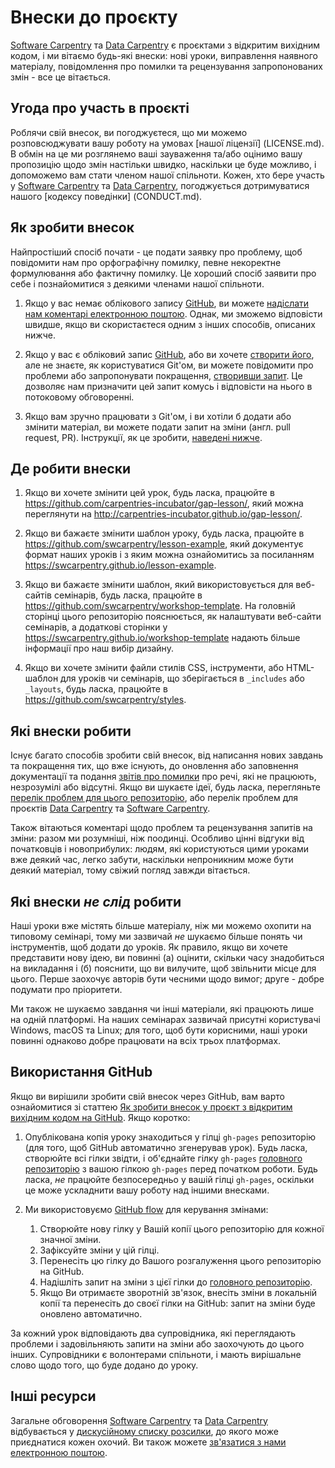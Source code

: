 # Внески до проєкту

[Software Carpentry][swc-site] та [Data Carpentry][dc-site] є проєктами з відкритим вихідним кодом,
і ми вітаємо будь-які внески:
нові уроки,
виправлення наявного матеріалу,
повідомлення про помилки
та рецензування запропонованих змін - все це вітається.

## Угода про участь в проєкті

Роблячи свій внесок,
ви погоджуєтеся, що ми можемо розповсюджувати вашу роботу на умовах [нашої ліцензії] (LICENSE.md).
В обмін на це
ми розглянемо ваші зауваження та/або оцінимо вашу пропозицію щодо змін настільки швидко, наскільки це буде можливо,
і допоможемо вам стати членом нашої спільноти.
Кожен, хто бере участь у [Software Carpentry][swc-site] та [Data Carpentry][dc-site],
погоджується дотримуватися нашого [кодексу поведінки] (CONDUCT.md).

## Як зробити внесок

Найпростіший спосіб почати - це подати заявку про проблему,
щоб повідомити нам про орфографічну помилку,
певне некоректне формулювання
або фактичну помилку.
Це хороший спосіб заявити про себе
і познайомитися з деякими членами нашої спільноти.

1.  Якщо у вас немає облікового запису [GitHub][github],
    ви можете [надіслати нам коментарі електронною поштою][contact].
    Однак,
    ми зможемо відповісти швидше, якщо ви скористаєтеся одним з інших способів, описаних нижче.

2.  Якщо у вас є обліковий запис [GitHub][github],
    або ви хочете [створити його][github-join],
    але не знаєте, як користуватися Git'ом,
    ви можете повідомити про проблеми або запропонувати покращення, [створивши запит][issues].
    Це дозволяє нам призначити цей запит комусь
    і відповісти на нього в потоковому обговоренні.

3.  Якщо вам зручно працювати з Git'ом,
    і ви хотіли б додати або змінити матеріал,
    ви можете подати запит на зміни (англ. pull request, PR).
    Інструкції, як це зробити, [наведені нижче](#використання-github).

## Де робити внески

1.  Якщо ви хочете змінити цей урок,
    будь ласка, працюйте в <https://github.com/carpentries-incubator/gap-lesson/>,
    який можна переглянути на <http://carpentries-incubator.github.io/gap-lesson/>.

2.  Якщо ви бажаєте змінити шаблон уроку,
    будь ласка, працюйте в <https://github.com/swcarpentry/lesson-example>,
    який документує формат наших уроків
    і з яким можна ознайомитись за посиланням <https://swcarpentry.github.io/lesson-example>.

3.  Якщо ви бажаєте змінити шаблон, який використовується для веб-сайтів семінарів,
    будь ласка, працюйте в <https://github.com/swcarpentry/workshop-template>.
    На головній сторінці цього репозиторію пояснюється, як налаштувати веб-сайти семінарів,
    а додаткові сторінки у  <https://swcarpentry.github.io/workshop-template>
    надають більше інформації про наш вибір дизайну.

4. Якщо ви хочете змінити файли стилів CSS, інструменти,
    або HTML-шаблон для уроків чи семінарів, що зберігається в `_includes` або `_layouts`,
    будь ласка, працюйте в <https://github.com/swcarpentry/styles>.

## Які внески робити

Існує багато способів зробити свій внесок,
від написання нових завдань та покращення тих, що вже існують,
до оновлення або заповнення документації
та подання [звітів про помилки][issues]
про речі, які не працюють, незрозумілі або відсутні.
Якщо ви шукаєте ідеї,
будь ласка, перегляньте [перелік проблем для цього репозиторію][issues],
або перелік проблем для проєктів [Data Carpentry][dc-issues]
та [Software Carpentry][swc-issues].

Також вітаються коментарі щодо проблем та рецензування запитів на зміни:
разом ми розумніші, ніж поодинці.
Особливо цінні відгуки від початковців і новоприбулих:
людям, які користуються цими уроками вже деякий час, легко
забути, наскільки непроникним може бути деякий матеріал,
тому свіжий погляд завжди вітається.

## Які внески *не слід* робити

Наші уроки вже містять більше матеріалу, ніж ми можемо охопити на типовому семінарі,
тому ми зазвичай *не* шукаємо більше понять чи інструментів, щоб додати до уроків.
Як правило,
якщо ви хочете представити нову ідею,
ви повинні (а) оцінити, скільки часу знадобиться на викладання
і (б) пояснити, що ви вилучите, щоб звільнити місце для цього.
Перше заохочує авторів бути чесними щодо вимог;
друге - добре подумати про пріоритети.

Ми також не шукаємо завдання чи інші матеріали, які працюють лише на одній платформі.
На наших семінарах зазвичай присутні користувачі Windows, macOS та Linux;
для того, щоб бути корисними,
наші уроки повинні однаково добре працювати на всіх трьох платформах.

## Використання GitHub

Якщо ви вирішили зробити свій внесок через GitHub,
вам варто ознайомитися зі статтею
[Як зробити внесок у проєкт з відкритим вихідним кодом на GitHub][how-contribute].
Якщо коротко:

1. Опублікована копія уроку знаходиться у гілці `gh-pages` репозиторію
     (для того, щоб GitHub автоматично згенерував урок).
    Будь ласка, створюйте всі гілки звідти,
    і об'єднайте гілку `gh-pages` [головного репозиторію][repo] з вашою гілкою `gh-pages`
    перед початком роботи.
    Будь ласка, *не* працюйте безпосередньо у вашій гілці `gh-pages`,
    оскільки це може ускладнити вашу роботу над іншими внесками.

2.  Ми використовуємо [GitHub flow][github-flow] для керування змінами:
    1. Створюйте нову гілку у Вашій копії цього репозиторію для кожної значної зміни.
    2. Зафіксуйте зміни у цій гілці.
    3. Перенесіть цю гілку до Вашого розгалуження цього репозиторію на GitHub.
    4. Надішліть запит на зміни з цієї гілки до [головного репозиторію][repo].
    5. Якщо Ви отримаєте зворотній зв'язок,
        внесіть зміни в локальній копії та перенесіть до своєї гілки на GitHub:
       запит на зміни буде оновлено автоматично.

За кожний урок відповідають два супровідника, які переглядають проблеми і задовільняють запити на зміни
або заохочують до цього інших.
Супровідники є волонтерами спільноти,
і мають вирішальне слово щодо того, що буде додано до уроку.

## Інші ресурси

Загальне обговорення [Software Carpentry][swc-site] та [Data Carpentry][dc-site]
відбувається у [дискусійному списку розсилки][discuss-list],
до якого може приєднатися кожен охочий.
Ви також можете [зв'язатися з нами електронною поштою][contact].

[contact]: mailto:admin@software-carpentry.org
[dc-issues]: https://github.com/issues?q=user%3Adatacarpentry
[dc-lessons]: http://datacarpentry.org/lessons/
[dc-site]: http://datacarpentry.org/
[discuss-list]: http://lists.software-carpentry.org/listinfo/discuss
[example-site]: https://swcarpentry.github.io/lesson-example/
[github]: http://github.com
[github-flow]: https://guides.github.com/introduction/flow/
[github-join]: https://github.com/join
[how-contribute]: https://egghead.io/series/how-to-contribute-to-an-open-source-project-on-github
[issues]: https://github.com/alex-konovalov/gap-lesson/issues/
[repo]: https://github.com/alex-konovalov/gap-lesson/
[swc-issues]: https://github.com/issues?q=user%3Aswcarpentry
[swc-lessons]: http://software-carpentry.org/lessons/
[swc-site]: http://software-carpentry.org/

